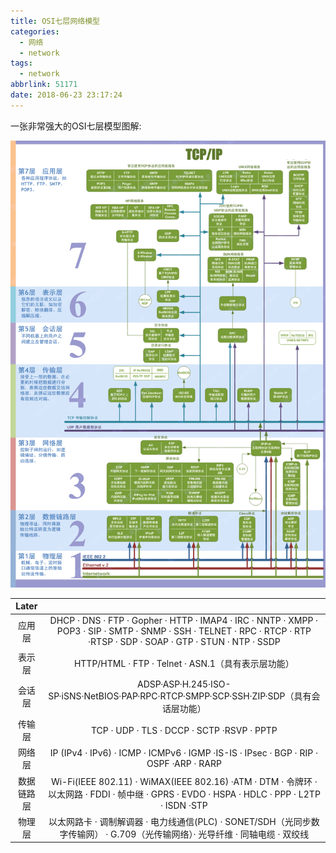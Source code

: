 ```yaml
---
title: OSI七层网络模型
categories:
  - 网络
  - network
tags:
  - network
abbrlink: 51171
date: 2018-06-23 23:17:24
---
```


一张非常强大的OSI七层模型图解:

<!--more-->

![OSI七层网络模型](/images/net/OSI_network_model.gif)

|   Later    |                                                                                                                                                                        |
|:----------:|:----------------------------------------------------------------------------------------------------------------------------------------------------------------------:|
|   应用层   | DHCP · DNS · FTP · Gopher · HTTP · IMAP4 · IRC · NNTP · XMPP · POP3 · SIP · SMTP · SNMP · SSH · TELNET · RPC · RTCP · RTP ·RTSP · SDP · SOAP · GTP · STUN · NTP · SSDP |
|   表示层   |                                                           HTTP/HTML · FTP · Telnet · ASN.1（具有表示层功能）                                                           |
|   会话层   |                                         ADSP·ASP·H.245·ISO-SP·iSNS·NetBIOS·PAP·RPC·RTCP·SMPP·SCP·SSH·ZIP·SDP（具有会话层功能）                                         |
|   传输层   |                                                               TCP · UDP · TLS · DCCP · SCTP ·RSVP · PPTP                                                               |
|   网络层   |                                         IP (IPv4 · IPv6) · ICMP · ICMPv6 · IGMP ·IS-IS · IPsec · BGP · RIP · OSPF ·ARP · RARP                                          |
| 数据链路层 |              Wi-Fi(IEEE 802.11) · WiMAX(IEEE 802.16) ·ATM · DTM · 令牌环 · 以太网路 · FDDI · 帧中继 · GPRS · EVDO · HSPA · HDLC · PPP · L2TP · ISDN ·STP               |
|   物理层   |                     以太网路卡 · 调制解调器 · 电力线通信(PLC) · SONET/SDH（光同步数字传输网） · G.709（光传输网络）· 光导纤维 · 同轴电缆 · 双绞线                      |
